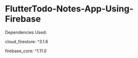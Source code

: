 # FlutterTodo-Notes-App-Using-Firebase


Dependencies Used:

 cloud_firestore: ^3.1.6
 
 firebase_core: ^1.11.0
